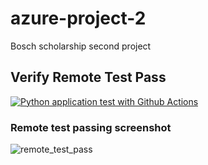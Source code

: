# azure-project-2
Bosch scholarship second project

## Verify Remote Test Pass
[![Python application test with Github Actions](https://github.com/toki0709/azure-project-2/actions/workflows/pythonapp.yml/badge.svg)](https://github.com/toki0709/azure-project-2/actions/workflows/pythonapp.yml)

### Remote test passing screenshot
![remote_test_pass](https://user-images.githubusercontent.com/61994831/184511086-1bce56c3-9e01-41bc-b1d7-e5bcd46be8c5.jpg)
